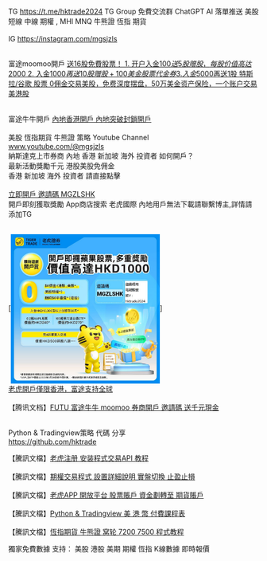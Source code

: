 <html>
<br>

TG <a href='https://t.me/hktrade2024'>https://t.me/hktrade2024</a>
 TG Group 免費交流群 ChatGPT AI 落單推送 美股 短線 中線 期權  , MHI MNQ 牛熊證 恆指 期貨<br>
<br>
 IG  <a href='https://instagram.com/mgsjzls'>https://instagram.com/mgsjzls</a><br>
 
<br>富途moomoo開戶 <a href='https://j.moomoo.com/00yLZM'>
送16股免費股票！ 1. 开户入金$100送5股赠股，每股价值高达$2000 2. 入金$1000再送10股赠股+100美金股票代金券 3. 入金$5000再送1股 特斯拉/谷歌 股票 0佣金交易美股，免费深度摆盘，50万美金资产保险，一个账户交易美港股</a><br><br>

富途牛牛開戶 <a href='https://docs.qq.com/doc/DUEJobHdWcEtPcHRI'>內地香港開戶 內地突破封鎖開戶</a><br>
<br>
美股 恆指期貨 牛熊證 策略 Youtube Channel <br> <a href='http://www.youtube.com/@mgsjzls'>www.youtube.com/@mgsjzls</a><br>
納斯達克上市券商 內地 香港 新加坡 海外 投資者 如何開戶？<br>
最新活動獎勵千元 港股美股免佣金<br>
香港 新加坡 海外 投資者 請直接點擊 <br><br>
 <a href='https://www.tigerbrokers.com.hk/marketing/glhk?invite=MGZLSHK&lang=zh_TW'>立即開戶 邀請碼 MGZLSHK</a><br>
開戶即刻獲取獎勵 App商店搜索 老虎國際 內地用戶無法下載請聯繫博主,詳情請添加TG <br><br>

 [<img src="https://raw.githubusercontent.com/hktrade/hktrade.github.io/main/reg.jpg"  width="300" height="300" align="center">]
<br><a href='https://www.tigerbrokers.com.hk/marketing/glhk?invite=MGZLSHK&lang=zh_TW'>老虎開戶僅限香港，富途支持全球</a>
<br>
 <br>
【腾讯文档】<a href='https://docs.qq.com/doc/DUEJobHdWcEtPcHRI'>FUTU 富途牛牛 moomoo  券商開戶 邀請碼 送千元現金</a><br>
<br>

Python & Tradingview策略 代碼 分享 <br><a href='https://github.com/hktrade'>https://github.com/hktrade</a><br>
 
【騰訊文檔】<a href='https://docs.qq.com/doc/DUE14WmFKaUFkS0hJ'>老虎注册 安装程式交易API 教程</a><br>
<br>
【騰訊文檔】<a href='https://docs.qq.com/doc/DUHlZVFpRTHZMbW5x'>期權交易程式 設置詳細說明 實盤切換 止盈止損</a><br>
<br>
【騰訊文檔】<a href='https://docs.qq.com/doc/DUHpnenhKZ2pxSGlv'>老虎APP 開放平台  股票賬戶 資金劃轉至 期貨賬戶</a><br>
<br>
【騰訊文檔】<a href='https://docs.qq.com/doc/DUHpnenhKZ2pxSGlv'>Python & Tradingview 美 港 幣 付費課程表</a><br>
<br>
【騰訊文檔】<a href='https://docs.qq.com/doc/DUFFacEdnc1hBRkVG'>恆指期貨 牛熊證 窝轮 7200 7500 程式教程</a><br>

獨家免費數據 支持： 美股 港股 美期 期權 恆指 K線數據 即時報價 <br>
 <br>

